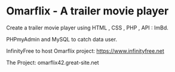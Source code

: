 # Omarflix - A trailer movie player

Create a trailer movie player using HTML , CSS , PHP , API : ImBd. 

PHPmyAdmin and MySQL to catch data user.

InfinityFree to host Omarflix project: https://www.infinityfree.net

The Project: omarflix42.great-site.net 








